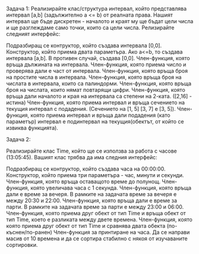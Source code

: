 Задача 1: Реализирайте клас/структура интервал, който представлява интервал [a,b] (задължително а <= b) от реалната права. Нашият интервал ще бъде дискретен - началото и краят му ще бъдат цели числа и ще разглеждаме само точки, които са цели числа. Релизирайте следният интерфейс:

Подразбиращ се контруктор, който създава интервала [0,0].
Конструктор, който приема двата параметъра. Ако a<=b, то създава интервала [a,b]. В противен случай, създава [0,0].
Член-функция, която връща дължината на интервала.
Член-функция, която приема число и проверява дали е част от интервала.
Член-функция, която връща броя на простите числа в интервала.
Член-функция, която връща броя на числата в интервала, които са палиндорми.
Член-функция, която връща броя на числата, които нямат повтарящи цифри.
Член-функция, която връща дали началото и края на интервала са степени на 2-ката. ([2,16] - истина)
Член-функция, която приема интервал и връща сечението на текущия интервал с подадения. (Сечението на [1, 5] [3, 7] e [3, 5]).
Член-функция, която приема интервал и връща дали подадения (като параметър) интервал е подинтервал на текущия(обектът, от който се извиква функцията).

Задача 2:

Реализирайте клас Time, който ще се използва за работа с часове (13:05:45). Вашият клас трябва да има следния интерфейс:

Подразбиращ се контруктор, който създава часа на 00:00:00.
Конструктор, който приема три параметъра - час, минути и секунди.
Член-функция, която връща оставащото време до полунощ.
Член-функция, която увеличава часа с 1 секунда.
Член-функция, която връща дали е време за вечеря. В рамките на задачата време за вечеря е между 20:30 и 22:00.
Член-функция, която връща дали е време за парти. В рамките на задачата време за парти е между 23:00 и 06:00.
Член-функция, която приема друг обект от тип Time и връща обект от тип Time, което е разликата между двете времена.
Член-функция, която която приема друг обект от тип Time и сравнява двата обекта (по-къснен/по-ранен)
Член-функция за принтиране на часа.
Да се направи масив от 10 времена и да се сортира стабилно с някоя от изучаваните сортировки.